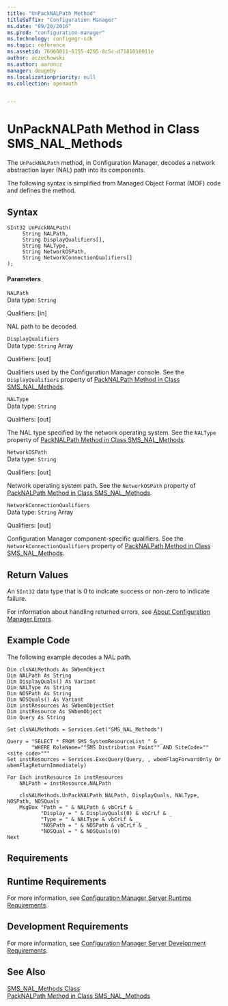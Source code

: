 ```yaml
---
title: "UnPackNALPath Method"
titleSuffix: "Configuration Manager"
ms.date: "09/20/2016"
ms.prod: "configuration-manager"
ms.technology: configmgr-sdk
ms.topic: reference
ms.assetid: 76960011-6155-4295-8c5c-d7181018011e
author: aczechowski
ms.author: aaroncz
manager: dougeby
ms.localizationpriority: null
ms.collection: openauth


---
```

# UnPackNALPath Method in Class SMS_NAL_Methods
The `UnPackNALPath` method, in Configuration Manager, decodes a network abstraction layer (NAL) path into its components.  

 The following syntax is simplified from Managed Object Format (MOF) code and defines the method.  

## Syntax  

```  
SInt32 UnPackNALPath(  
     String NALPath,  
     String DisplayQualifiers[],  
     String NALType,   
     String NetworkOSPath,   
     String NetworkConnectionQualifiers[]  
);  
```  

#### Parameters  
 `NALPath`  
 Data type: `String`  

 Qualifiers: [in]  

 NAL path to be decoded.  

 `DisplayQualifiers`  
 Data type: `String` Array  

 Qualifiers: [out]  

 Qualifiers used by the Configuration Manager console. See the `DisplayQualifiers` property of [PackNALPath Method in Class SMS_NAL_Methods](../../../develop/reference/misc/packnalpath-method-in-class-sms_nal_methods.md).  

 `NALType`  
 Data type: `String`  

 Qualifiers: [out]  

 The NAL type specified by the network operating system. See the `NALType` property of [PackNALPath Method in Class SMS_NAL_Methods](../../../develop/reference/misc/packnalpath-method-in-class-sms_nal_methods.md).  

 `NetworkOSPath`  
 Data type: `String`  

 Qualifiers: [out]  

 Network operating system path. See the `NetworkOSPath` property of [PackNALPath Method in Class SMS_NAL_Methods](../../../develop/reference/misc/packnalpath-method-in-class-sms_nal_methods.md).  

 `NetworkConnectionQualifiers`  
 Data type: `String` Array  

 Qualifiers: [out]  

 Configuration Manager component-specific qualifiers. See the `NetworkConnectionQualifiers` property of [PackNALPath Method in Class SMS_NAL_Methods](../../../develop/reference/misc/packnalpath-method-in-class-sms_nal_methods.md).  

## Return Values  
 An `SInt32` data type that is 0 to indicate success or non-zero to indicate failure.  

 For information about handling returned errors, see [About Configuration Manager Errors](../../../develop/core/understand/about-configuration-manager-errors.md).  

## Example Code  
 The following example decodes a NAL path.  

```  
Dim clsNALMethods As SWbemObject  
Dim NALPath As String  
Dim DisplayQuals() As Variant  
Dim NALType As String  
Dim NOSPath As String  
Dim NOSQuals() As Variant  
Dim instResources As SWbemObjectSet  
Dim instResource As SWbemObject  
Dim Query As String  

Set clsNALMethods = Services.Get("SMS_NAL_Methods")  

Query = "SELECT * FROM SMS_SystemResourceList " & _  
        "WHERE RoleName=""SMS Distribution Point"" AND SiteCode=""<site code>"""  
Set instResources = Services.ExecQuery(Query, , wbemFlagForwardOnly Or wbemFlagReturnImmediately)  

For Each instResource In instResources  
    NALPath = instResource.NALPath  

    clsNALMethods.UnPackNALPath NALPath, DisplayQuals, NALType, NOSPath, NOSQuals  
    MsgBox "Path = " & NALPath & vbCrLf & _  
           "Display = " & DisplayQuals(0) & vbCrLf & _  
           "Type = " & NALType & vbCrLf & _  
           "NOSPath = " & NOSPath & vbCrLf & _  
           "NOSQual = " & NOSQuals(0)  
Next  
```  

## Requirements  

## Runtime Requirements  
 For more information, see [Configuration Manager Server Runtime Requirements](../../../develop/core/reqs/server-runtime-requirements.md).  

## Development Requirements  
 For more information, see [Configuration Manager Server Development Requirements](../../../develop/core/reqs/server-development-requirements.md).  

## See Also  
 [SMS_NAL_Methods Class](../../../develop/reference/misc/sms_nal_methods-server-wmi-class.md)   
 [PackNALPath Method in Class SMS_NAL_Methods](../../../develop/reference/misc/packnalpath-method-in-class-sms_nal_methods.md)
